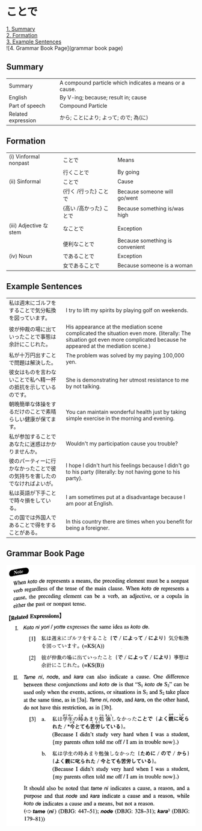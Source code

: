 # ことで

[1. Summary](#summary)<br>
[2. Formation](#formation)<br>
[3. Example Sentences](#example-sentences)<br>
![4. Grammar Book Page](grammar book page)<br>


## Summary

<table><tr>   <td>Summary</td>   <td>A compound particle which indicates a means or a cause.</td></tr><tr>   <td>English</td>   <td>By V-ing; because; result in; cause</td></tr><tr>   <td>Part of speech</td>   <td>Compound Particle</td></tr><tr>   <td>Related expression</td>   <td>から; ことにより; よって; ので; 為(に)</td></tr></table>

## Formation

<table class="table"> <tbody><tr class="tr head"> <td class="td"><span class="numbers">(i)</span> <span> <span class="bold">Vinformal nonpast</span></span></td> <td class="td"><span class="concept">ことで</span> </td> <td class="td"><span>Means</span></td> </tr> <tr class="tr"> <td class="td"><span>&nbsp;</span></td> <td class="td"><span>行く<span class="concept">ことで</span></span> </td> <td class="td"><span>By going</span></td> </tr> <tr class="tr head"> <td class="td"><span class="numbers">(ii)</span> <span> <span class="bold">Sinformal</span></span></td> <td class="td"><span class="concept">ことで</span> </td> <td class="td"><span>Cause</span></td> </tr> <tr class="tr"> <td class="td"><span>&nbsp;</span></td> <td class="td"><span>{行く /行った} <span class="concept">ことで</span></span></td> <td class="td"><span>Because someone will go/went</span></td> </tr> <tr class="tr"> <td class="td"><span>&nbsp;</span></td> <td class="td"><span>{高い /高かった} <span class="concept">ことで</span></span></td> <td class="td"><span>Because something is/was high</span></td> </tr> <tr class="tr head"> <td class="td"><span class="numbers">(iii)</span> <span> <span class="bold">Adjective な stem</span></span></td> <td class="td"><span class="concept">なことで</span> </td> <td class="td"><span>Exception</span></td> </tr> <tr class="tr"> <td class="td"><span>&nbsp;</span></td> <td class="td"><span>便利<span class="concept">なことで</span></span> </td> <td class="td"><span>Because something is convenient</span></td> </tr> <tr class="tr head"> <td class="td"><span class="numbers">(iv)</span> <span> <span class="bold">Noun</span></span></td> <td class="td"><span class="concept">であることで</span> </td> <td class="td"><span>Exception</span></td> </tr> <tr class="tr"> <td class="td"><span>&nbsp;</span></td> <td class="td"><span>女<span class="concept">であることで</span></span> </td> <td class="td"><span>Because someone is a woman</span></td> </tr> </tbody></table>

## Example Sentences

<table><tr>   <td>私は週末にゴルフをすることで気分転換を図っています。</td>   <td>I try to lift my spirits by playing golf on weekends.</td></tr><tr>   <td>彼が仲裁の場に出ていったことで事態は余計にこじれた。</td>   <td>His appearance at the mediation scene complicated the situation even more. (literally: The situation got even more complicated because he appeared at the mediation scene.)</td></tr><tr>   <td>私が十万円出すことで問題は解決した。</td>   <td>The problem was solved by my paying 100,000 yen.</td></tr><tr>   <td>彼女はものを言わないことで私へ精一杯の抵抗を示しているのです。</td>   <td>She is demonstrating her utmost resistance to me by not talking.</td></tr><tr>   <td>朝晩簡単な体操をするだけのことで素晴らしい健康が保てます。</td>   <td>You can maintain wonderful health just by taking simple exercise in the morning and evening.</td></tr><tr>   <td>私が参加することであなたに迷惑はかかりませんか。</td>   <td>Wouldn't my participation cause you trouble?</td></tr><tr>   <td>彼のパーティーに行かなかったことで彼の気持ちを害したのでなければよいが。</td>   <td>I hope I didn't hurt his feelings because I didn't go to his party (literally: by not having gone to his party).</td></tr><tr>   <td>私は英語が下手ことで時々損をしている。</td>   <td>I am sometimes put at a disadvantage because I am poor at English.</td></tr><tr>   <td>この国では外国人であることで得をすることがある。</td>   <td>In this country there are times when you benefit for being a foreigner.</td></tr></table>

## Grammar Book Page

![](../img/Intermediateことで.png)

